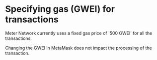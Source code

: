 # Specifying gas (GWEI) for transactions

Meter Network currently uses a fixed gas price of '500 GWEI' for all the transactions.

Changing the GWEI in MetaMask does not impact the processing of the transaction.
